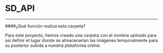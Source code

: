 # SD_API
____


####¿Qué función realiza esta carpeta?

Para este proyecto, hemos creado una carpeta con el nombre *uploads* para así definir el lugar donde se almacenarían las imágenes temporalmente para su posterior subida a nuestra plataforma online.
